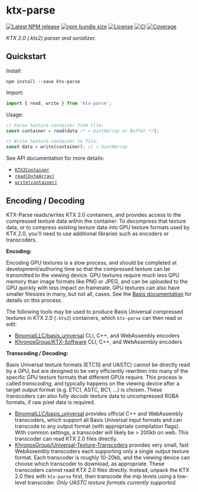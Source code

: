 # ktx-parse

[![Latest NPM release](https://img.shields.io/npm/v/ktx-parse.svg)](https://www.npmjs.com/package/ktx-parse)
[![npm bundle size](https://img.shields.io/bundlephobia/minzip/ktx-parse)](https://bundlephobia.com/package/ktx-parse)
[![License](https://img.shields.io/badge/license-MIT-007ec6.svg)](https://github.com/donmccurdy/KTX-Parse/blob/main/LICENSE)
[![CI](https://github.com/donmccurdy/KTX-parse/workflows/CI/badge.svg?branch=main&event=push)](https://github.com/donmccurdy/KTX-parse/actions?query=workflow%3ACI)
[![Coverage](https://codecov.io/gh/donmccurdy/KTX-Parse/branch/main/graph/badge.svg?token=S30LCC3L04)](https://codecov.io/gh/donmccurdy/KTX-Parse)

*KTX 2.0 (.ktx2) parser and serializer.*

## Quickstart

Install:

```
npm install --save ktx-parse
```

Import:

```js
import { read, write } from 'ktx-parse';
```

Usage:

```js
// Parse texture container from file:
const container = read(data /* ← Uint8Array or Buffer */);

// Write texture container to file:
const data = write(container); // → Uint8Array
```

See API documentation for more details:

- [`KTX2Container`](./docs/classes/KTX2Container.md)
- [`read(byteArray)`](./docs/modules.md#read)
- [`write(container)`](./docs/modules.md#write)

## Encoding / Decoding

KTX-Parse reads/writes KTX 2.0 containers, and provides access to the compressed texture data within the container. To decompress that texture data, or to compress existing texture data into GPU texture formats used by KTX 2.0, you'll need to use additional libraries such as encoders or transcoders.

**Encoding:**

Encoding GPU textures is a slow process, and should be completed at development/authoring time so that the compressed texture can be transmitted to the viewing device. GPU textures require much less GPU memory than image formats like PNG or JPEG, and can be uploaded to the GPU quickly with less impact on framerate. GPU textures can also have smaller filesizes in many, but not all, cases. See the [Basis documentation](https://github.com/BinomialLLC/basis_universal/) for details on this process.

The following tools may be used to produce Basis Universal compressed textures in KTX 2.0 (`.ktx2`) containers, which `ktx-parse` can then read or edit:

- [BinomialLLC/basis_universal](https://github.com/BinomialLLC/basis_universal/) CLI, C++, and WebAssembly encoders
- [KhronosGroup/KTX-Software](https://github.com/KhronosGroup/KTX-Software) CLI, C++, and WebAssembly encoders

**Transcoding / Decoding:**

Basis Universal texture formats (ETC1S and UASTC) cannot be directly read by a GPU, but are designed to be very efficiently rewritten into many of the specific GPU texture formats that different GPUs require. This process is called _transcoding_, and typically happens on the viewing device after a target output format (e.g. ETC1, ASTC, BC1, ...) is chosen. These transcoders can also fully _decode_ texture data to uncompressed RGBA formats, if raw pixel data is required.

- [BinomialLLC/basis_universal](https://github.com/BinomialLLC/basis_universal/) provides official C++ and WebAssembly transcoders, which support all Basis Universal input formats and can transcode to any output format (with appropriate compilation flags). With common settings, a transcoder will likely be > 200kb on web. This transcoder can read KTX 2.0 files directly.
- [KhronosGroup/Universal-Texture-Transcoders](https://github.com/KhronosGroup/Universal-Texture-Transcoders) provides very small, fast WebAssembly transcoders each supporting only a single output texture format. Each transcoder is roughly 10-20kb, and the viewing device can choose which transcoder to download, as appropriate. These transcoders cannot read KTX 2.0 files directly. Instead, unpack the KTX 2.0 files with `ktx-parse` first, then transcode the mip levels using a low-level transcoder. *Only UASTC texture formats currently supported.*

